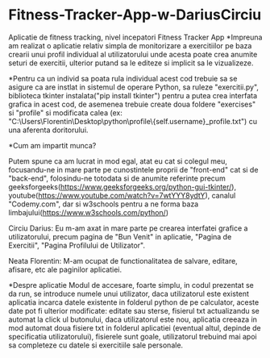 # Fitness-Tracker-App-w-DariusCirciu
Aplicatie de fitness tracking, nivel incepatori
Fitness Tracker App
*Impreuna am realizat o aplicatie relativ simpla de monitorizare a exercitiilor pe baza crearii unui profil individual al 
utilizatorului unde acesta poate crea anumite seturi de exercitii, ulterior putand sa le editeze si implicit sa le vizualizeze. 

*Pentru ca un individ sa poata rula individual acest cod trebuie sa se asigure ca are instlat in sistemul de operare Python, sa ruleze "exercitii.py",
biblioteca tkinter instalata("pip install tkinter") pentru a putea crea interfata grafica in acest cod, de asemenea trebuie create doua foldere "exercises" si "profile"
si modificata calea (ex: "C:\\Users\\Florentin\\Desktop\\python\\profile\\{self.username}_profile.txt") cu una aferenta doritorului.

*Cum am impartit munca?

Putem spune ca am lucrat in mod egal, atat eu cat si colegul meu, focusandu-ne in mare parte pe cunostintele proprii de "front-end" cat si de
"back-end", folosindu-ne totodata si de anumite referinte precum geeksforgeeks(https://www.geeksforgeeks.org/python-gui-tkinter/),
youtube(https://www.youtube.com/watch?v=7wtYYY8ydtY), canalul "Codemy.com", dar si w3schools pentru a ne forma baza limbajului(https://www.w3schools.com/python/)

Circiu Darius:
Eu m-am axat in mare parte pe crearea interfatei grafice a utilizatorului, precum pagina de "Bun Venit" in aplicatie, "Pagina de Exercitii", "Pagina Profilului de Utilizator". 

Neata Florentin:
M-am ocupat de functionalitatea de salvare, editare, afisare, etc ale paginilor aplicatiei.

*Despre aplicatie
	Modul de accesare, foarte simplu, in codul prezentat se da run, se introduce numele unui utilizator, daca utilizatorul este existent aplicatia incarca datele
existente in folderul python de pe calculator, aceste date pot fi ulterior modificate: editate sau sterse, fisierul txt actualizandu se automat la click ul butonului,
daca utilizatorul este nou, aplicatia creeaza in mod automat doua fisiere txt in folderul aplicatiei (eventual altul, depinde de specificatia utilizatorului), fisierele
sunt goale, utilizatorul trebuind mai apoi sa completeze cu datele si exercitiile sale personale.



